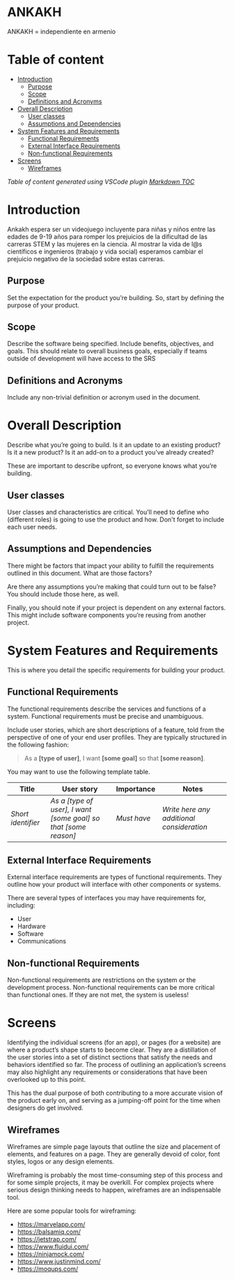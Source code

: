 # ANKAKH
ANKAKH = independiente en armenio

# Table of content

- [Introduction](#introduction)
    - [Purpose](#purpose)
    - [Scope](#scope)
    - [Definitions and Acronyms](#definitions-and-acronyms)
- [Overall Description](#overall-description)
    - [User classes](#user-classes)
    - [Assumptions and Dependencies](#assumptions-and-dependencies)
- [System Features and Requirements](#system-features-and-requirements)
    - [Functional Requirements](#functional-requirements)
    - [External Interface Requirements](#external-interface-requirements)
    - [Non-functional Requirements](#non-functional-requirements)
- [Screens](#screens)
    - [Wireframes](#wireframes)

_Table of content generated using VSCode plugin [Markdown TOC](https://marketplace.visualstudio.com/items?itemName=AlanWalk.markdown-toc)_

# Introduction
Ankakh espera ser un videojuego incluyente para niñas y niños entre las edades de 9-19 años para romper los prejuicios de la dificultad de las carreras STEM y las mujeres en la ciencia.
Al mostrar la vida de l@s científicos e ingenieros (trabajo y vida social) esperamos cambiar el prejuicio negativo de la sociedad sobre estas carreras.

## Purpose
Set the expectation for the product you’re building. So, start by defining the purpose of your product.

## Scope
Describe the software being specified. Include benefits, objectives, and goals. This should relate to overall business goals, especially if teams outside of development will have access to the SRS

## Definitions and Acronyms
Include any non-trivial definition or acronym used in the document.

# Overall Description
Describe what you’re going to build. Is it an update to an existing product? Is it a new product? Is it an add-on to a product you’ve already created?

These are important to describe upfront, so everyone knows what you’re building.

## User classes
User classes and characteristics are critical. You’ll need to define who (different roles) is going to use the product and how. Don't forget to include each user needs.

## Assumptions and Dependencies
There might be factors that impact your ability to fulfill the requirements outlined in this document. What are those factors?

Are there any assumptions you’re making that could turn out to be false? You should include those here, as well.

Finally, you should note if your project is dependent on any external factors. This might include software components you’re reusing from another project.

# System Features and Requirements
This is where you detail the specific requirements for building your product.

## Functional Requirements
The functional requirements describe the services and functions of a system. Functional requirements must be precise and unambiguous.

Include user stories, which are short descriptions of a feature, told from the perspective of one of your end user profiles. They are typically structured in the following fashion:

> As a __[type of user]__, I want __[some goal]__ so that __[some reason]__.

You may want to use the following template table.

|Title|User story|Importance|Notes|
|---|---|---|---|
|_Short identifier_|_As a [type of user], I want [some goal] so that [some reason]_|_Must have_|_Write here any additional consideration_|

## External Interface Requirements
External interface requirements are types of functional requirements. They outline how your product will interface with other components or systems.

There are several types of interfaces you may have requirements for, including:
- User
- Hardware
- Software
- Communications

## Non-functional Requirements
Non-functional requirements are restrictions on the system or the development process. Non-functional requirements can be more critical than functional ones. If they are not met, the system is useless!

# Screens
Identifying the individual screens (for an app), or pages (for a website) are where a product’s shape starts to become clear. They are a distillation of the user stories into a set of distinct sections that satisfy the needs and behaviors identified so far. The process of outlining an application’s screens may also highlight any requirements or considerations that have been overlooked up to this point.

This has the dual purpose of both contributing to a more accurate vision of the product early on, and serving as a jumping-off point for the time when designers do get involved.

## Wireframes
Wireframes are simple page layouts that outline the size and placement of elements, and features on a page. They are generally devoid of color, font styles, logos or any design elements.

Wireframing is probably the most time-consuming step of this process and for some simple projects, it may be overkill. For complex projects where serious design thinking needs to happen, wireframes are an indispensable tool.

Here are some popular tools for wireframing:
- https://marvelapp.com/  
- https://balsamiq.com/ 
- https://jetstrap.com/ 
- https://www.fluidui.com/ 
- https://ninjamock.com/ 
- https://www.justinmind.com/ 
- https://moqups.com/
